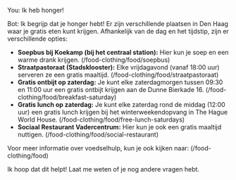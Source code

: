 You: Ik heb honger!

Bot: Ik begrijp dat je honger hebt!  Er zijn verschillende plaatsen in Den Haag waar je gratis eten kunt krijgen.  Afhankelijk van de dag en het tijdstip, zijn er verschillende opties:

* **Soepbus bij Koekamp (bij het centraal station):** Hier kun je soep en een warme drank krijgen.  (/food-clothing/food/soepbus)
* **Straatpastoraat (Stadsklooster):** Elke vrijdagavond (vanaf 18:00 uur) serveren ze een gratis maaltijd.  (/food-clothing/food/straatpastoraat)
* **Gratis ontbijt op zaterdag:**  Je kunt elke zaterdagmorgen tussen 09:30 en 11:00 uur een gratis ontbijt krijgen aan de Dunne Bierkade 16. (/food-clothing/food/breakfast-saturday)
* **Gratis lunch op zaterdag:**  Je kunt elke zaterdag rond de middag (12:00 uur) een gratis lunch krijgen bij het winterweekendopvang in The Hague World House. (/food-clothing/food/free-lunch-saturdays)
* **Sociaal Restaurant Vadercentrum:** Hier kun je ook een gratis maaltijd nuttigen.  (/food-clothing/food/social-restaurant)

Voor meer informatie over voedselhulp, kun je ook kijken naar: (/food-clothing/food) 

Ik hoop dat dit helpt! Laat me weten of je nog andere vragen hebt.
